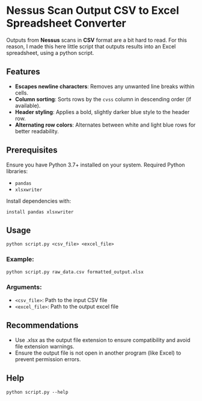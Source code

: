 # **Nessus** Scan Output CSV to Excel Spreadsheet Converter

Outputs from **Nessus** scans in **CSV** format are a bit hard to read. For this reason, I made this here little script that outputs results into an Excel spreadsheet, using a python script. 

## Features

- **Escapes newline characters**: Removes any unwanted line breaks within cells.
- **Column sorting**: Sorts rows by the `cvss` column in descending order (if available).
- **Header styling**: Applies a bold, slightly darker blue style to the header row.
- **Alternating row colors**: Alternates between white and light blue rows for better readability.

## Prerequisites

Ensure you have Python 3.7+ installed on your system. Required Python libraries:
- `pandas`
- `xlsxwriter`

Install dependencies with:
``` pip 
install pandas xlsxwriter 
```


## Usage

```
python script.py <csv_file> <excel_file>
```

### Example: 
```
python script.py raw_data.csv formatted_output.xlsx
```

### Arguments: 
- `<csv_file>`: Path to the input CSV file
- `<excel_file>`: Path to the output excel file

## Recommendations 
- Use .xlsx as the output file extension to ensure compatibility and avoid file extension warnings.
- Ensure the output file is not open in another program (like Excel) to prevent permission errors.

## Help 
``` 
python script.py --help
```